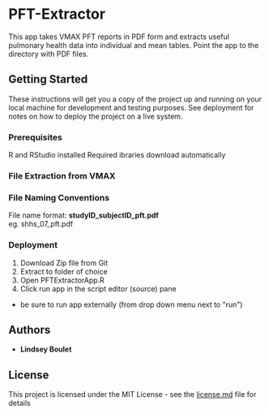 # PFT-Extractor

This app takes VMAX PFT reports in PDF form and extracts useful pulmonary health data into individual and mean tables. Point the app to the directory with PDF files.

## Getting Started

These instructions will get you a copy of the project up and running on your local machine for development and testing purposes. See deployment for notes on how to deploy the project on a live system.

### Prerequisites

R and RStudio installed
Required ibraries download automatically

### File Extraction from VMAX

### File Naming Conventions

  File name format: **studyID_subjectID_pft.pdf** <br>
  eg. shhs_07_pft.pdf
  
### Deployment

1. Download Zip file from Git
2. Extract to folder of choice
3. Open PFTExtractorApp.R
5. Click run app in the script editor (source) pane
  - be sure to run app externally (from drop down menu next to "run")

## Authors

* **Lindsey Boulet** 

## License

This project is licensed under the MIT License - see the [license.md](license.md) file for details


